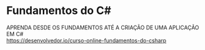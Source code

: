 # Fundamentos do C#
APRENDA DESDE OS FUNDAMENTOS ATÉ A CRIAÇÃO DE UMA APLICAÇÃO EM C#<br>
https://desenvolvedor.io/curso-online-fundamentos-do-csharp
